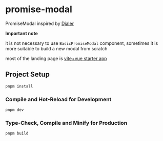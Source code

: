 # promise-modal

PromiseModal inspired by [Djaler](https://github.com/djaler)

**Important note**

it is not necessary to use `BasicPromiseModal` component, sometimes it is more suitable to build a new modal from scratch

most of the landing page is [vite+vue starter app](https://github.com/vuejs/create-vue#create-vue)

## Project Setup

```sh
pnpm install
```

### Compile and Hot-Reload for Development

```sh
pnpm dev
```

### Type-Check, Compile and Minify for Production

```sh
pnpm build
```

